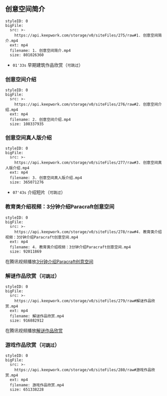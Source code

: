 ## 创意空间简介




```@BigFile
styleID: 0
bigFile:
  src: >-
    https://api.keepwork.com/storage/v0/siteFiles/275/raw#1. 创意空间简介.mp4
  ext: mp4
  filename: 1. 创意空间简介.mp4
  size: 801026360
```

- `01'33s` 早期建筑作品欣赏（`可跳过`）



### 创意空间介绍


```@BigFile
styleID: 0
bigFile:
  src: >-
    https://api.keepwork.com/storage/v0/siteFiles/276/raw#2. 创意空间介绍.mp4
  ext: mp4
  filename: 2. 创意空间介绍.mp4
  size: 108337935
```



### 创意空间真人版介绍


```@BigFile
styleID: 0
bigFile:
  src: >-
    https://api.keepwork.com/storage/v0/siteFiles/277/raw#3. 创意空间真人版介绍.mp4
  ext: mp4
  filename: 3. 创意空间真人版介绍.mp4
  size: 365071276
```

- `07'43s` 介绍短片（`可跳过`）




### 教育类介绍视频：3分钟介绍Paracraft创意空间


```@BigFile
styleID: 0
bigFile:
  src: >-
    https://api.keepwork.com/storage/v0/siteFiles/278/raw#4. 教育类介绍视频：3分钟介绍Paracraft创意空间.mp4
  ext: mp4
  filename: 4. 教育类介绍视频：3分钟介绍Paracraft创意空间.mp4
  size: 92011869
```

在腾讯视频播放[3分钟介绍Paracraft创意空间](https://v.qq.com/x/page/n0361itugso.html)


### 解谜作品欣赏（`可跳过`）


```@BigFile
styleID: 0
bigFile:
  src: >-
    https://api.keepwork.com/storage/v0/siteFiles/279/raw#解谜作品欣赏.mp4
  ext: mp4
  filename: 解谜作品欣赏.mp4
  size: 916882912
```

在腾讯视频播放[解谜作品欣赏](https://v.qq.com/x/page/i0362wg3svq.html)



### 游戏作品欣赏（`可跳过`）


```@BigFile
styleID: 0
bigFile:
  src: >-
    https://api.keepwork.com/storage/v0/siteFiles/280/raw#游戏作品欣赏.mp4
  ext: mp4
  filename: 游戏作品欣赏.mp4
  size: 651338228
```
